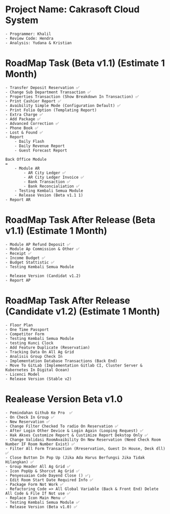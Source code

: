 Project Name: Cakrasoft Cloud System
=========================
    - Programmer: Khalil
    - Review Code: Hendra
    - Analysis: Yudana & Kristian

RoadMap Task (Beta v1.1) (Estimate 1 Month)
=
	- Transfer Deposit Reservation ✅
	- Change Sub Department Transaction ✅
	- Properties Transaction (Show Breakdown In Transaction) ✅
	- Print Cashier Report ✅
	- Avaibility Simple Mode (Configuration Default) ✅
	- Print Folio Option (Templating Report)
	- Extra Charge ✅
	- Add Package ✅
	- Advanced Correction ✅
	- Phone Book ✅
	- Lost & Found ✅
	- Report
		- Daily Flash
		- Daily Revenue Report
		- Guest Forecast Report	

	Back Office Module
	=
		- Module AR
			- AR City Ledger ✅
			- AR City Ledger Invoice ✅
			- Bank Transaction ✅
			- Bank Reconcialiation ✅
		- Testing Kembali Semua Module
		- Release Vesion (Beta v1.1 1)
	- Report AR

RoadMap Task After Release (Beta v1.1) (Estimate 1 Month)
=
	- Module AP Refund Deposit ✅
	- Module Ap Commission & Other ✅
	- Receipt ✅
	- Income Budget ✅
	- Budget Stattistic ✅
	- Testing Kembali Semua Module

	- Release Version (Candidat v1.2)
	- Report AP

RoadMap Task After Release (Candidate v1.2) (Estimate 1 Month)
=
	- Floor Plan
	- One Time Passport
	- Competitor Form
	- Testing Kembali Semua Module
	- testing Kunci Clock
	- Add Feature Duplicate (Reservatian)
	- Tracking Data On All Ag Grid
	- Analisis Group Check In
	- Implementation Database Transactions (Back End)
	- Move To GitLab (Implementation Gitlab CI, Cluster Server & Kubernetes In Digital Ocean)
	- Licenci Model
	- Release Version (Stable v2)



Realease Version Beta v1.0
=
	- Pemindahan Github Ke Pro  ✅
	- On Check In Group ✅
	- New Reservation ✅
	- Change Filter Checked To radio On Reservation ✅
	- After Login Other Device & Login Again (Looping Request) ✅
	- Hak Akses Customize Report & Custimize Report Dekstop Only ✅
	- Change Validasi RoomAvaibility On New Reservation (Need Check Room Number IF Room Number Exist) ✅
	- Filter All Form Transaction (Rreservation, Guest In House, Desk dll) ✅
	- Close Button In Pop Up (Jika Ada Harus Berfungsi Jika Tidak Hilangkan) ✅
	- Group Header All Ag Grid ✅
	- Icon PopUp & Shorcut Ag Grid ✅
	- Penyesuaian Code Dayend Close () ✅;
	- Edit Room Start Date Required Info ✅
	- Package Form Not Work ✅
	- Refactoring Code => All Global Variable (Back & Front End) Delete All Code & File If Not use ✅
	- Replace Icon Main Menu ✅
	- Testing Kembali Semua Module ✅
	- Release Version (Beta v1.0) ✅
